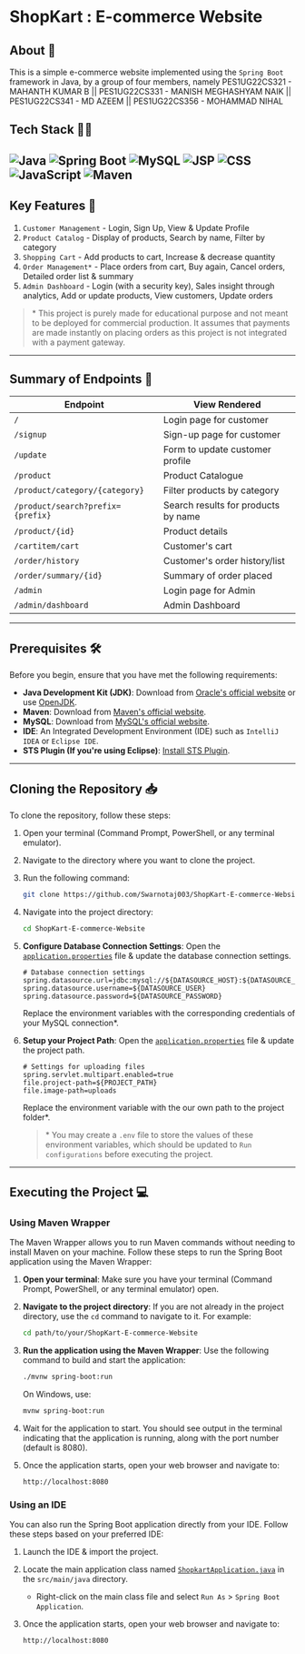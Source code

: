 # ShopKart : E-commerce Website

## About 💬
This is a simple e-commerce website implemented using the `Spring Boot` framework in Java, by a group of four members, namely 
PES1UG22CS321 - MAHANTH KUMAR B ||
PES1UG22CS331 - MANISH MEGHASHYAM NAIK ||
PES1UG22CS341 - MD AZEEM ||
PES1UG22CS356 - MOHAMMAD NIHAL

## Tech Stack 👨‍💻
![Java](https://img.shields.io/badge/java-%23ED8B00.svg?style=flat&logo=openjdk&logoColor=white)
![Spring Boot](https://img.shields.io/badge/Spring%20Boot-6DB33F?style=flat-square&logo=spring&logoColor=white)
![MySQL](https://img.shields.io/badge/MySQL-4479A1?style=flat-square&logo=mysql&logoColor=white)
![JSP](https://img.shields.io/badge/JSP-FFB800?style=flat-square&logo=java&logoColor=white)
![CSS](https://img.shields.io/badge/CSS-1572B6?style=flat-square&logo=css3&logoColor=white)
![JavaScript](https://img.shields.io/badge/javascript-%23323330.svg?style=flat&logo=javascript&logoColor=%23F7DF1E)
![Maven](https://img.shields.io/badge/Maven-C71A36?style=flat-square&logo=apache-maven&logoColor=white)
---

## Key Features 🌟
1. `Customer Management` - Login, Sign Up, View & Update Profile
2. `Product Catalog` - Display of products, Search by name, Filter by category
3. `Shopping Cart` - Add products to cart, Increase & decrease quantity
4. `Order Management*` - Place orders from cart, Buy again, Cancel orders, Detailed order list & summary
5. `Admin Dashboard` - Login (with a security key), Sales insight through analytics, Add or update products, View customers, Update orders

> \* This project is purely made for educational purpose and not meant to be deployed for commercial production. It assumes that payments are made instantly on placing orders as this project is not integrated with a payment gateway.
---

## Summary of Endpoints 📝

| Endpoint                              | View Rendered                      |
|---------------------------------------|------------------------------------|
| `/`                                   | Login page for customer            |
| `/signup`                             | Sign-up page for customer          |
| `/update`                             | Form to update customer profile    |
| `/product`                            | Product Catalogue                  |
| `/product/category/{category}`        | Filter products by category        |
| `/product/search?prefix={prefix}`     | Search results for products by name|
| `/product/{id}`                       | Product details                    |
| `/cartitem/cart`                      | Customer's cart                    |
| `/order/history`                      | Customer's order history/list      |
| `/order/summary/{id}`                 | Summary of order placed            |
| `/admin`                              | Login page for Admin               |
| `/admin/dashboard`                    | Admin Dashboard                    |
---

## Prerequisites 🛠️
Before you begin, ensure that you have met the following requirements:
- **Java Development Kit (JDK)**: Download from [Oracle's official website](https://www.oracle.com/java/technologies/javase-jdk11-downloads.html) or use [OpenJDK](https://openjdk.java.net/install/).
- **Maven**: Download from [Maven's official website](https://maven.apache.org/download.cgi).
- **MySQL**: Download from [MySQL's official website](https://dev.mysql.com/downloads/mysql/).
- **IDE**: An Integrated Development Environment (IDE) such as `IntelliJ IDEA` or `Eclipse IDE`.
- **STS Plugin (If you're using Eclipse)**: [Install STS Plugin](https://marketplace.eclipse.org/content/spring-tools-4-aka-spring-tool-suite-4).
---

## Cloning the Repository 📥
To clone the repository, follow these steps:
1. Open your terminal (Command Prompt, PowerShell, or any terminal emulator).
2. Navigate to the directory where you want to clone the project.
3. Run the following command:
   
   ```bash
   git clone https://github.com/Swarnotaj003/ShopKart-E-commerce-Website.git
   ```
   
4. Navigate into the project directory:
   
   ```bash
   cd ShopKart-E-commerce-Website
   ```
    
5. **Configure Database Connection Settings**: Open the [`application.properties`](src/main/resources/application.properties) file & update the database connection settings.
   
    ```properties
    # Database connection settings
    spring.datasource.url=jdbc:mysql://${DATASOURCE_HOST}:${DATASOURCE_PORT}/${DATASOURCE_DB_NAME}
    spring.datasource.username=${DATASOURCE_USER}
    spring.datasource.password=${DATASOURCE_PASSWORD}
    ```
    Replace the environment variables with the corresponding credentials of your MySQL connection*.
    
6. **Setup your Project Path**: Open the [`application.properties`](src/main/resources/application.properties) file & update the project path.
   
   ```properties
   # Settings for uploading files  
   spring.servlet.multipart.enabled=true
   file.project-path=${PROJECT_PATH}
   file.image-path=uploads
   ```
   Replace the environment variable with the our own path to the project folder*.
   > \* You may create a `.env` file to store the values of these environment variables, which should be updated to `Run configurations` before executing the project.
---

## Executing the Project 💻

### Using Maven Wrapper 
The Maven Wrapper allows you to run Maven commands without needing to install Maven on your machine. Follow these steps to run the Spring Boot application using the Maven Wrapper:
1. **Open your terminal**: Make sure you have your terminal (Command Prompt, PowerShell, or any terminal emulator) open.
2. **Navigate to the project directory**: If you are not already in the project directory, use the `cd` command to navigate to it. For example:
   
   ```bash
   cd path/to/your/ShopKart-E-commerce-Website
   ```
   
3. **Run the application using the Maven Wrapper**: Use the following command to build and start the application:
   
    ```bash
    ./mvnw spring-boot:run
    ```
    On Windows, use:
    ```bash
    mvnw spring-boot:run
    ```
    
4. Wait for the application to start. You should see output in the terminal indicating that the application is running, along with the port number (default is 8080).
5. Once the application starts, open your web browser and navigate to:
   
     ```
     http://localhost:8080
     ```
     
### Using an IDE 
You can also run the Spring Boot application directly from your IDE. Follow these steps based on your preferred IDE:
1. Launch the IDE & import the project.
2. Locate the main application class named [`ShopkartApplication.java`](src/main/java/com/springspartans/shopkart/ShopkartApplication.java) in the `src/main/java` directory.
   - Right-click on the main class file and select `Run As` > `Spring Boot Application`.
3. Once the application starts, open your web browser and navigate to:
   
     ```
     http://localhost:8080
     ```
     
